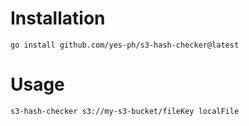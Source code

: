 # Installation

    go install github.com/yes-ph/s3-hash-checker@latest

# Usage

    s3-hash-checker s3://my-s3-bucket/fileKey localFile